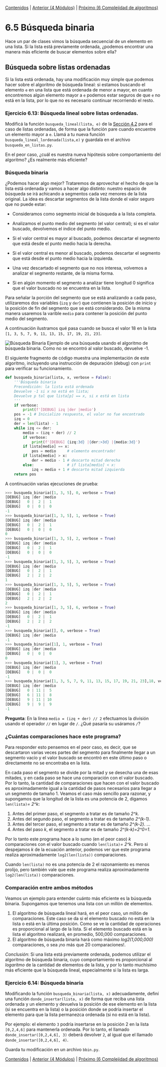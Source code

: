 [Contenidos](../Contenidos.md) \| [Anterior (4 Módulos)](04_Modulos.md) \| [Próximo (6 Complejidad de algoritmos)](06_Complejidad.md)

# 6.5 Búsqueda binaria

Hace un par de clases vimos la búsqueda secuencial de un elemento en una lista.
Si la lista está previamente ordenada,
¿podemos encontrar una manera más eficiente de buscar elementos sobre ella?


## Búsqueda sobre listas ordenadas

Si la lista está ordenada, hay una modificación muy simple que podemos hacer sobre el algoritmo de búsqueda lineal: si estamos buscando el elemento `e` en una lista que está ordenada de menor a mayor, en cuanto encontremos algún elemento mayor a `e` podemos estar seguros de que `e` no está en la lista, por lo que no es necesario continuar recorriendo el resto.

### Ejercicio 6.13: Búsqueda lineal sobre listas ordenadas.

Modificá la función `busqueda_lineal(lista, e)`  de la [Sección 4.2](../04_Listas_y_Listas/02_IteradoresLista.md#búsqueda-lineal) para el caso de listas ordenadas, de forma que la función pare cuando encuentre un elemento mayor a `e`. Llamá a tu nueva función `busqueda_lineal_lordenada(lista,e)` y guardala en el archivo `busqueda_en_listas.py`.

En el peor caso, ¿cuál es nuestra nueva hipótesis sobre comportamiento del
algoritmo? ¿Es realmente más eficiente?

### Búsqueda binaria

¿Podemos hacer algo mejor? Trataremos de aprovechar el hecho de que la lista
está ordenada y vamos a hacer algo distinto: nuestro espacio de búsqueda se
irá achicando a segmentos cada vez menores de la lista original.
La idea es descartar segmentos de la lista donde el valor seguro que no puede
estar:

* Consideramos como segmento inicial de búsqueda a la lista completa.

* Analizamos el punto medio del segmento (el valor central); si es el valor
buscado, devolvemos el índice del punto medio.

* Si el valor central es mayor al buscado, podemos descartar el segmento
que está desde el punto medio hacia la derecha.

* Si el valor central es menor al buscado, podemos descartar el segmento
que está desde el punto medio hacia la izquierda.

* Una vez descartado el segmento que no nos interesa, volvemos a analizar
el segmento restante, de la misma forma.

* Si en algún momento el segmento a analizar tiene longitud 0
significa que el valor buscado no se encuentra en la lista.


Para señalar la porción del segmento que se está analizando a cada paso,
utilizaremos dos variables (`izq` y `der`) que
contienen la posición de inicio y la posición de fin del segmento que se
está considerando. De la misma manera usaremos la varible `medio`
para contener la posición del punto medio del segmento.

A continuación ilustramos qué pasa cuando se busca
el valor 18 en la lista `[1, 3, 5, 7, 9, 11, 13, 15, 17, 19, 21, 23]`.

![Búsqueda Binaria](./bbin.png)
Ejemplo de una búsqueda usando el algoritmo de búsqueda binaria.
Como no se encontró al valor buscado, devuelve -1.



El siguiente fragmento de código muestra una implementación de
este algoritmo, incluyendo una instrucción de depuración (debug) con `print` para verificar su funcionamiento.

```python
def busqueda_binaria(lista, x, verbose = False):
    '''Búsqueda binaria
    Precondición: la lista está ordenada
    Devuelve -1 si x no está en lista;
    Devuelve p tal que lista[p] == x, si x está en lista
    '''
    if verbose:
        print(f'[DEBUG] izq |der |medio')
    pos = -1 # Inicializo respuesta, el valor no fue encontrado
    izq = 0
    der = len(lista) - 1
    while izq <= der:
        medio = (izq + der) // 2
        if verbose:
            print(f'[DEBUG] {izq:3d} |{der:>3d} |{medio:3d}')
        if lista[medio] == x:
            pos = medio     # elemento encontrado!
        if lista[medio] > x:
            der = medio - 1 # descarto mitad derecha
        else:               # if lista[medio] < x:
            izq = medio + 1 # descarto mitad izquierda
    return pos
```


A continuación varias ejecuciones de prueba:

```python
>>> busqueda_binaria([1, 3, 5], 0, verbose = True)
[DEBUG] izq |der |medio
[DEBUG]   0 |  2 |  1
[DEBUG]   0 |  0 |  0
-1
>>> busqueda_binaria([1, 3, 5], 1, verbose = True)
[DEBUG] izq |der |medio
[DEBUG]   0 |  2 |  1
[DEBUG]   0 |  0 |  0
0
>>> busqueda_binaria([1, 3, 5], 2, verbose = True)
[DEBUG] izq |der |medio
[DEBUG]   0 |  2 |  1
[DEBUG]   0 |  0 |  0
-1
>>> busqueda_binaria([1, 3, 5], 3, verbose = True)
[DEBUG] izq |der |medio
[DEBUG]   0 |  2 |  1
[DEBUG]   2 |  2 |  2
1
>>> busqueda_binaria([1, 3, 5], 5, verbose = True)
[DEBUG] izq |der |medio
[DEBUG]   0 |  2 |  1
[DEBUG]   2 |  2 |  2
2
>>> busqueda_binaria([1, 3, 5], 6, verbose = True)
[DEBUG] izq |der |medio
[DEBUG]   0 |  2 |  1
[DEBUG]   2 |  2 |  2
-1
>>> busqueda_binaria([], 0, verbose = True)
[DEBUG] izq |der |medio
-1
>>> busqueda_binaria([1], 1, verbose = True)
[DEBUG] izq |der |medio
[DEBUG]   0 |  0 |  0
0
>>> busqueda_binaria([1], 3, verbose = True)
[DEBUG] izq |der |medio
[DEBUG]   0 |  0 |  0
-1
>>> busqueda_binaria([1, 3, 5, 7, 9, 11, 13, 15, 17, 19, 21, 23],18, verbose = True)
[DEBUG] izq |der |medio
[DEBUG]   0 | 11 |  5
[DEBUG]   6 | 11 |  8
[DEBUG]   9 | 11 | 10
[DEBUG]   9 |  9 |  9
-1
```

**Pregunta**: En la línea `medio = (izq + der) // 2` efectuamos la división usando el operador `//` en lugar de `/`. ¿Qué pasaría su usáramos `/`?
    
### ¿Cuántas comparaciones hace este programa?

Para responder esto pensemos en el peor caso, es decir, que se descartaron
varias veces partes del segmento para finalmente llegar a un segmento vacío y
el valor buscado se encontró en este último paso o directamente no se encontraba en la lista.

En cada paso el segmento se divide por la mitad y se desecha una de esas
mitades, y en cada paso se hace una comparación con el valor buscado. Por lo
tanto, la cantidad de comparaciones que hacen con el valor buscado es
aproximadamente igual a la cantidad de pasos necesarios para llegar a un
segmento de tamaño 1.
Veamos el caso más sencillo para razonar, y supongamos que la longitud de la
lista es una potencia de 2, digamos `len(lista)`*= 2^k*:

1. Antes del primer paso, el segmento a tratar es de tamaño *2^k*.
2. Antes del segundo paso, el segmento a tratar es de tamaño *2^(k-1)*.
3. Antes del tercer paso, el segmento a tratar es de tamaño *2^(k-2)*.
...
4. Antes del paso *k*, el segmento a tratar es de tamaño *2^(k-k)=2^0=1*.


Por lo tanto este programa hace a lo sumo (en el peor caso) *k* comparaciones con el valor buscado cuando `len(lista)`*= 2^k*.
Pero si despejamos *k* de la ecuación anterior, podemos ver que este programa
realiza aproximadamente `log2(len(lista))` comparaciones.

Cuando `len(lista)` no es una potencia de 2 el razonamiento es menos
prolijo, pero también vale que este programa realiza aproximadamente
`log2(len(lista))` comparaciones.

### Comparación entre ambos métodos

Veamos un ejemplo para entender cuánto más eficiente es la búsqueda binaria.
Supongamos que tenemos una lista con un millón de elementos.

1. El algoritmo de búsqueda lineal hará, en el peor caso, un millón de comparaciones. Este caso se da si el elemento buscado no está en la lista o está en la última posición. Como se ve la cantidad de operaciones es proporcional al largo de la lista. Si el elemento buscado está en la lista el algoritmo realizará, en promedio, 500,000 comparaciones.
2. El algoritmo de búsqueda binaria hará como máximo *log2(1,000,000)*
comparaciones, o sea ¡no más que 20 comparaciones!.

*Conclusión*: Si una lista está previamente ordenada, podemos utilizar el
algoritmo de búsqueda binaria, cuyo comportamiento es proporcional al
*logaritmo* de la cantidad de elementos de la lista, y por lo tanto
muchísimo más eficiente que la búsqueda lineal, especialmente si la lista es larga.

### Ejercicio 6.14: Búsqueda binaria
Modificando la función `busqueda_binaria(lista, x)` adecuadamente, definí una función `donde_insertar(lista, x)` de forma que reciba una lista ordenada y un elemento y devuelva la posición de ese elemento en la lista (si se encuentra en la lista) o la posición donde se podría insertar el elemento para que la lista permanezca ordenada (si no está en la lista).

Por ejemplo: el elemento `3` podría insertarse en la posición 2 en la lista `[0,2,4,6]` para mantenerla ordenada. Por lo tanto, el llamado `donde_insertar([0,2,4,6], 3)` deberá devolver `2`, al igual que el llamado `donde_insertar([0,2,4,6], 4)`.

Guarda tu modificación en un archivo `bbin.py`.



[Contenidos](../Contenidos.md) \| [Anterior (4 Módulos)](04_Modulos.md) \| [Próximo (6 Complejidad de algoritmos)](06_Complejidad.md)

